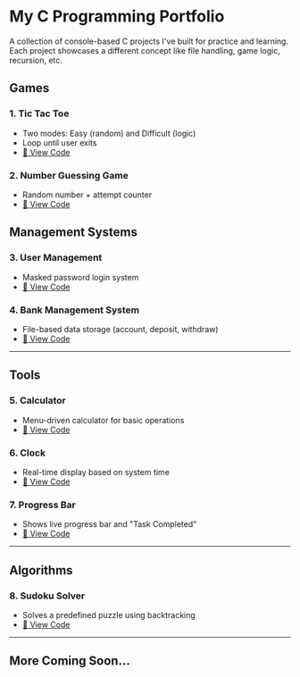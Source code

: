 # My C Programming Portfolio

A collection of console-based C projects I've built for practice and learning. Each project showcases a different concept like file handling, game logic, recursion, etc.

## Games
### 1. Tic Tac Toe
- Two modes: Easy (random) and Difficult (logic)
- Loop until user exits
- [🔗 View Code](https://github.com/amaan483/tictactoe-c)

### 2. Number Guessing Game
- Random number + attempt counter
- [🔗 View Code](https://github.com/amaan483/number-guessing--game-c)

## Management Systems

### 3. User Management
- Masked password login system
- [🔗 View Code](https://github.com/amaan483/user-management-system-c)

### 4. Bank Management System
- File-based data storage (account, deposit, withdraw)
- [🔗 View Code](https://github.com/amaan483/bank-management-system-c)

---
## Tools

### 5. Calculator
- Menu-driven calculator for basic operations
- [🔗 View Code](https://github.com/amaan483/calculator-c)

### 6. Clock
- Real-time display based on system time
- [🔗 View Code](https://github.com/amaan483/digital-clock-c)

### 7. Progress Bar
- Shows live progress bar and "Task Completed"
- [🔗 View Code](https://github.com/amaan483/progress-bar-c)

---

## Algorithms

### 8. Sudoku Solver
- Solves a predefined puzzle using backtracking
- [🔗 View Code](https://github.com/amaan483/sudoku-c)

---

## More Coming Soon...

